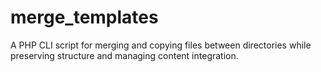 # merge_templates
A PHP CLI script for merging and copying files between directories while preserving structure and managing content integration.

